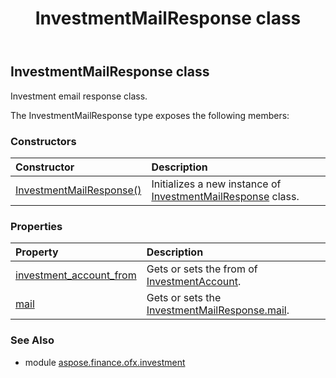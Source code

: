 ﻿---
title: InvestmentMailResponse class
second_title: Aspose.Finance for Python via .NET API References
description: 
type: docs
weight: 310
url: /python-net/aspose.finance.ofx.investment/investmentmailresponse/
is_root: false
---

## InvestmentMailResponse class

Investment email response class.



The InvestmentMailResponse type exposes the following members:

### Constructors
| Constructor | Description |
| :- | :- |
| [InvestmentMailResponse()](/finance/python-net/aspose.finance.ofx.investment/investmentmailresponse/__init__/#) | Initializes a new instance of [InvestmentMailResponse](/finance/python-net/aspose.finance.ofx.investment/investmentmailresponse) class. |


### Properties
| Property | Description |
| :- | :- |
| [investment_account_from](/finance/python-net/aspose.finance.ofx.investment/investmentmailresponse/investment_account_from) | Gets or sets the from of [InvestmentAccount](/finance/python-net/aspose.finance.ofx/investmentaccount). |
| [mail](/finance/python-net/aspose.finance.ofx.investment/investmentmailresponse/mail) | Gets or sets the [InvestmentMailResponse.mail](/finance/python-net/aspose.finance.ofx.investment/investmentmailresponse#mail). |


### See Also

* module [aspose.finance.ofx.investment](../)
